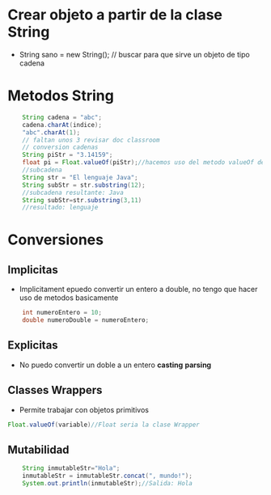 # Crear objeto a partir de la clase String 
+ String sano = new String(); // buscar para que sirve un objeto de tipo cadena


# Metodos String
```JAVA
    String cadena = "abc";
    cadena.charAt(indice);
    "abc".charAt(1);
    // faltan unos 3 revisar doc classroom
    // conversion cadenas
    String piStr = "3.14159";
    float pi = Float.valueOf(piStr);//hacemos uso del metodo valueOf de la clase Float
    //subcadena
    String str = "El lenguaje Java";
    String subStr = str.substring(12);
    //subcadena resultante: Java
    String subStr=str.substring(3,11)
    //resultado: lenguaje
```
# Conversiones
## Implicitas
+ Implicitament epuedo convertir un entero a double, no tengo que hacer uso de metodos basicamente
```JAVA
    int numeroEntero = 10;
    double numeroDouble = numeroEntero;
```
## Explicitas
+ No puedo convertir un doble a un entero **casting** **parsing**

## Classes Wrappers
+ Permite trabajar con objetos primitivos
```JAVA
Float.valueOf(variable)//Float seria la clase Wrapper
```
## Mutabilidad

```JAVA
    String inmutableStr="Hola";
    inmutableStr = inmutableStr.concat(", mundo!");
    System.out.println(inmutableStr);//Salida: Hola
```
